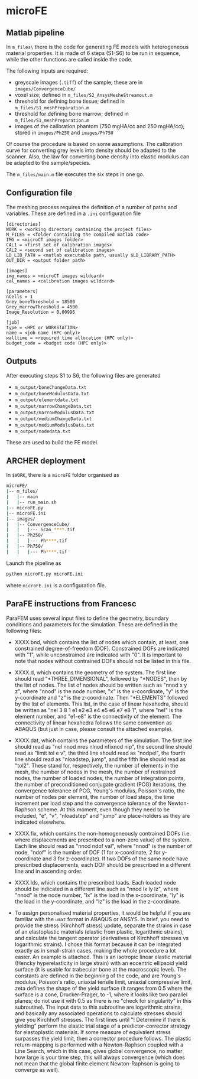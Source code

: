 # microFE

## Matlab pipeline

In `m_files\` there is the code for generating FE models with heterogeneous material properties. It is made of 6 steps (S1-S6) to be run in sequence, while the other functions are called inside the code.

The following inputs are required:

- greyscale images (`.tiff`) of the sample; these are in `images/ConvergenceCube/`
- voxel size; defined in `m_files/S2_AnsysMesheStreamout.m`
- threshold for defining bone tissue; defined in `m_files/S1_meshPreparation.m`
- threshold for defining bone marrow; defined in `m_files/S1_meshPreparation.m`
- images of the calibration phantom (750 mgHA/cc and 250 mgHA/cc); stored in `images/Ph250` and `images/Ph750`

Of course the procedure is based on some assumptions. The calibration curve for converting grey levels into density should be adapted to the scanner. Also, the law for converting bone density into elastic modulus can be adapted to the sample/species.

The `m_files/main.m` file executes the six steps in one go.

## Configuration file

The meshing process requires the definition of a number of paths and variables. These are defined in a `.ini` configuration file

```
[directories]
WORK = <working directory containing the project files>
M_FILES = <folder containing the compiled matlab code>
IMG = <microCT images folder>
CAL1 = <first set of calibration images>
CAL2 = <second set of calibration images>
LD_LIB_PATH = <matlab executable path, usually $LD_LIBRARY_PATH>
OUT_DIR = <output folder path>

[images]
img_names = <microCT images wildcard>
cal_names = <calibration images wildcard>

[parameters]
nCells = 1
Grey_boneThreshold = 18500
Grey_marrowThreshold = 4500
Image_Resolution = 0.00996

[job]
type = <HPC or WORKSTATION>
name = <job name (HPC only)>
walltime = <required time allocation (HPC only)>
budget_code = <budget code (HPC only)>
```

## Outputs

After executing steps S1 to S6, the following files are generated

- `m_output/boneChangeData.txt`
- `m_output/boneModulusData.txt`
- `m_output/elementdata.txt`
- `m_output/marrowChangeData.txt`
- `m_output/marrowModulusData.txt`
- `m_output/mediumChangeData.txt`
- `m_output/mediumModulusData.txt`
- `m_output/nodedata.txt`

These are used to build the FE model.

## ARCHER deployment

In `$WORK`, there is a `microFE` folder organised as

```bash
microFE/
|-- m_files/
|   |-- main
|   |-- run_main.sh
|-- microFE.py
|-- microFE.ini
|-- images/
|   |-- ConvergenceCube/
|   |   |--- Scan_****.tif
|   |-- Ph250/
|   |   |--- Ph****.tif
|   |-- Ph750/
|   |   |--- Ph****.tif

```

Launch the pipeline as

```bash
python microFE.py microFE.ini
```

where `microFE.ini` is a configuration file.

## ParaFE instructions from Francesc

ParaFEM uses several input files to define the geometry, boundary conditions and parameters for the simulation. These are defined in the following files:

- XXXX.bnd, which contains the list of nodes which contain, at least, one constrained degree-of-freedom (DOF). Constrained DOFs are indicated with "1", while unconstrained are indicated with "0". It is important to note that nodes without contrained DOFs should not be listed in this file.

- XXXX.d, which contains the geometry of the system. The first line should read "\*THREE_DIMENSIONAL", followed by "\*NODES", then by the list of nodes. The list of nodes should be written such as "nnod x y z", where "nnod" is the node number, "x" is the x-coordinate, "y" is the y-coordinate and "z" is the z-coordinate. Then "\*ELEMENTS" followed by the list of elements. This list, in the case of linear hexahedra, should be written as "nel 3 8 1 e1 e2 e3 e4 e5 e6 e7 e8 1", where "nel" is the element number, and "e1-e8" is the connectivity of the element. The connectivity of linear hexahedra follows the same convention as ABAQUS (but just in case, please consult the attached example).

- XXXX.dat, which contains the parameters of the simulation. The first line should read as "nel nnod nres nlnod nfixnod nip", the second line should read as "limit tol e v", the third line should read as "nodpel", the fourth line should read as "nloadstep, jump", and the fifth line should read as "tol2". These stand for, respectively, the number of elements in the mesh, the number of nodes in the mesh, the number of restrained nodes, the number of loaded nodes, the number of integration points, the number of preconditioned conjugate gradient (PCG) iterations, the convergence tolerance of PCG, Young's modulus, Poisson's ratio, the number of nodes per element, the number of load steps, the time increment per load step and the convergence tolerance of the Newton-Raphson scheme. At this moment, even though they need to be included, "e", "v", "nloadstep" and "jump" are place-holders as they are indicated elsewhere.

- XXXX.fix, which contains the non-homogeneously contrained DOFs (i.e. where displacements are prescribed to a non-zero value) of the system. Each line should read as "nnod ndof val", where "nnod" is the number of node, "ndof" is the number of DOF (1 for x-coordinate, 2 for y-coordinate and 3 for z-coordinate).  If two DOFs of the same node have prescribed displacements, each DOF should be prescribed in a different line and in ascending order.

- XXXX.lds, which contains the prescribed loads. Each loaded node should be indicated in a different line such as "nnod lx ly lz", where "nnod" is the node number, "lx" is the load in the x-coordinate, "ly" is the load in the y-coordinate, and "lz" is the load in the z-coordinate.

- To assign personalised material properties, it would be helpful if you are familiar with the `umat` format in ABAQUS or ANSYS. In brief, you need to provide the stress (Kirchhoff stress) update, separate the strains in case of an elastoplastic materials (elastic from plastic, logarithmic strains), and calculate the tangent operator (derivatives of Kirchhoff stresses vs logarithmic strains). I chose this format because it can be integrated exactly as in small-strain cases, making the whole procedure a lot easier. An example is attached. This is an isotropic linear elastic material (Hencky hyperelasticity in large strain) with an eccentric ellipsoid yield surface (it is usable for trabecular bone at the macroscopic level). The constants are defined in the beginning of the code, and are Young's modulus, Poisson's ratio, uniaxial tensile limit, uniaxial compressive limit, zeta defines the shape of the yield surface (it ranges from 0.5 where the surface is a cone, Drucker-Prager, to -1, where it looks like two parallel planes; do not use it with 0.5 as there is no "check for singularity" in this subroutine). The input data to this subroutine are logarithmic strains, and basically any associated operations to calculate stresses should give you Kirchhoff stresses. The first lines until "! Determine if there is yielding" perform the elastic trial stage of a predictor-corrector strategy for elastoplastic materials. If some measure of equivalent stress surpasses the yield limit, then a corrector procedure follows. The plastic return-mapping is performed with a Newton-Raphson coupled with a Line Search, which in this case, gives global convergence, no matter how large is your time step, this will always convergence (which does not mean that the global finite element Newton-Raphson is going to converge as well).
